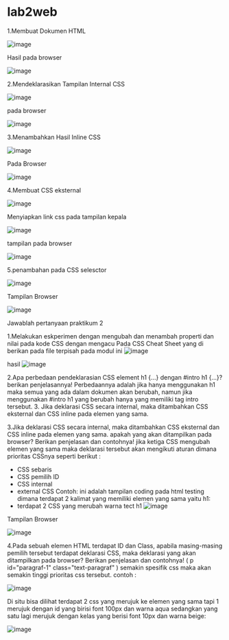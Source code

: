 # lab2web 
1.Membuat Dokumen HTML

![image](https://user-images.githubusercontent.com/101645216/159826283-a890dcf3-bc34-4b79-a540-d48884697676.png)

Hasil pada browser

![image](https://user-images.githubusercontent.com/101645216/159824253-8105be8a-3c77-45a6-bfc0-a8a5e44787db.png)

2.Mendeklarasikan Tampilan Internal CSS

![image](https://user-images.githubusercontent.com/101645216/159824628-6eafa27c-2f3e-4f19-9e7a-37f2bb1c6f0a.png)

pada browser 

![image](https://user-images.githubusercontent.com/101645216/159824755-e09dfb24-43e5-4246-954b-82bc3cfeb439.png)

3.Menambahkan  Hasil  Inline CSS

![image](https://user-images.githubusercontent.com/101645216/159826787-c753ef51-b809-44b3-bcc6-48819c5469e0.png)

Pada Browser 

![image](https://user-images.githubusercontent.com/101645216/159825190-c4069175-665b-4009-adb9-95fa5ffc3462.png)

4.Membuat CSS eksternal 

![image](https://user-images.githubusercontent.com/101645216/159827734-8d3cc9ed-adae-4210-a17d-c3d9f0b063e4.png)

Menyiapkan link css pada tampilan kepala 

![image](https://user-images.githubusercontent.com/101645216/159827814-cf246357-e358-45cd-8017-bc8168f91cfe.png)

tampilan pada browser 

![image](https://user-images.githubusercontent.com/101645216/159825832-23c1d3d3-4eae-4d83-990a-1091ab40c6f9.png)

5.penambahan pada CSS selesctor 

![image](https://user-images.githubusercontent.com/101645216/159827549-ba4a05b0-689f-4887-aff2-69e4a0970a8a.png)

Tampilan Browser 

![image](https://user-images.githubusercontent.com/101645216/159826043-996646e7-a9e5-4ec6-8e61-9fb93c039334.png)

Jawablah pertanyaan praktikum 2 

1.Melakukan eskperimen dengan mengubah dan menambah properti dan nilai pada kode CSS dengan mengacu Pada CSS Cheat Sheet yang di berikan pada file terpisah pada modul ini 
![image](https://user-images.githubusercontent.com/101645216/159832408-4fbcc8fe-fe35-4446-989b-396db770e11f.png)

hasil 
![image](https://user-images.githubusercontent.com/101645216/159832469-22f65b58-1f07-4869-931e-1fa5863e1d44.png)

2.Apa perbedaan pendeklarasian CSS element h1 {...} dengan #intro h1 {...}? berikan penjelasannya! Perbedaannya adalah jika hanya menggunakan h1 maka semua yang ada dalam dokumen akan berubah, namun jika menggunakan #intro h1 yang berubah hanya yang memiliki tag intro tersebut. 3. Jika deklarasi CSS secara internal, maka ditambahkan CSS eksternal dan CSS inline pada elemen yang sama.

3.Jika deklarasi CSS secara internal, maka ditambahkan CSS eksternal dan CSS inline pada elemen yang sama. apakah yang akan ditampilkan pada browser? Berikan penjelasan dan contohnya! jika ketiga CSS mengubah elemen yang sama maka deklarasi tersebut akan mengikuti aturan dimana prioritas CSSnya seperti berikut :
- CSS sebaris
- CSS pemilih ID
- CSS internal
- external CSS Contoh: ini adalah tampilan coding pada html testing dimana terdapat 2 kalimat yang memiliki elemen yang sama yaitu h1:
- terdapat 2 CSS yang merubah warna tect h1
![image](https://user-images.githubusercontent.com/101645216/159833327-7864ffb9-af36-4133-b7f4-b38b87b1618d.png)

Tampilan Browser 

![image](https://user-images.githubusercontent.com/101645216/159833408-219dd370-62ba-4f39-b103-5a7281e38ee1.png)

4.Pada sebuah elemen HTML terdapat ID dan Class, apabila masing-masing pemilih tersebut terdapat deklarasi CSS, maka deklarasi yang akan ditampilkan pada browser? Berikan penjelasan dan contohnya! ( p id="paragraf-1" class="text-paragraf" ) semakin spesifik css maka akan semakin tinggi prioritas css tersebut. contoh :

![image](https://user-images.githubusercontent.com/101645216/159835250-469233f8-0e18-4c30-a660-88305d974a55.png)

Di situ bisa dilihat terdapat 2 css yang merujuk ke elemen yang sama tapi 1 merujuk dengan id yang birisi font 100px dan warna aqua sedangkan yang satu lagi merujuk dengan kelas yang berisi font 10px dan warna beige:

![image](https://user-images.githubusercontent.com/101645216/159835631-92725b77-1cac-4165-ba7a-b10b5f69f793.png)



